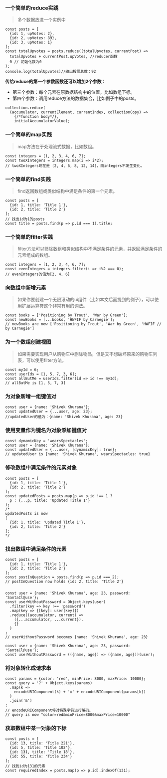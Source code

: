 ### 一个简单的reduce实践

> 多个数据放进一个实例中

```
const posts = [
  {id: 1, upVotes: 2},
  {id: 2, upVotes: 89},
  {id: 3, upVotes: 1}
];
const totalUpvotes = posts.reduce((totalUpvotes, currentPost) =>     
  totalUpvotes + currentPost.upVotes, //reducer函数
  0 // 初始化数为0
);
console.log(totalUpvotes)//输出投票总数：92
```
**传给reduce的第一个参数函数还可以增加2个参数：**

- 第三个参数：每个元素在原数据结构中的位置，比如数组下标。
- 第四个参数：调用reduce方法的数据集合，比如例子中的posts。
```
collection.reduce(
  (accumulator, currentElement, currentIndex, collectionCopy) => 
    {/*function body*/},
    initialAccumulatorValue);
```

### 一个简单的map实践
> map方法在于处理流式数据，比如数组。
```
const integers = [1, 2, 3, 4, 6, 7];
const twoXIntegers = integers.map(i => i*2);
// twoXIntegers现在是 [2, 4, 6, 8, 12, 14]，而integers不发生变化。
```

### 一个简单的find实践
> find返回数组或类似结构中满足条件的第一个元素。

```
const posts = [
  {id: 1, title: 'Title 1'},
  {id: 2, title: 'Title 2'}
];
// 找出id为1的posts
const title = posts.find(p => p.id === 1).title;
```

### 一个简单的filter实践

> filter方法可以筛除数组和类似结构中不满足条件的元素，并返回满足条件的元素组成的数组。

```
const integers = [1, 2, 3, 4, 6, 7];
const evenIntegers = integers.filter(i => i%2 === 0);
// evenIntegers的值为[2, 4, 6]
```

### 向数组中新增元素
> 如果你要创建一个无限滚动的ui组件（比如本文后面提到的例子），可以使用扩展运算符这个非常有用的词法。

```
const books = ['Positioning by Trout', 'War by Green'];
const newBooks = [...books, 'HWFIF by Carnegie'];
// newBooks are now ['Positioning by Trout', 'War by Green', 'HWFIF // by Carnegie']
```

### 为一个数组创建视图

> 如果需要实现用户从购物车中删除物品，但是又不想破坏原来的购物车列表，可以使用filter方法。

```
const myId = 6;
const userIds = [1, 5, 7, 3, 6];
const allButMe = userIds.filter(id => id !== myId);
// allButMe is [1, 5, 7, 3]
```

### 为对象新增一组键值对
```
const user = {name: 'Shivek Khurana'};
const updatedUser = {...user, age: 23};
//updatedUser的值为：{name: 'Shivek Khurana', age: 23}
```

### 使用变量作为键名为对象添加键值对
```
const dynamicKey = 'wearsSpectacles';
const user = {name: 'Shivek Khurana'};
const updatedUser = {...user, [dynamicKey]: true};
// updatedUser is {name: 'Shivek Khurana', wearsSpectacles: true}
```

### 修改数组中满足条件的元素对象
```
const posts = [
  {id: 1, title: 'Title 1'},
  {id: 2, title: 'Title 2'}
];
const updatedPosts = posts.map(p => p.id !== 1 ?
  p : {...p, title: 'Updated Title 1'}
);
/*
updatedPosts is now 
[
  {id: 1, title: 'Updated Title 1'},
  {id: 2, title: 'Title 2'}
];
*/
```

### 找出数组中满足条件的元素
```
const posts = [
  {id: 1, title: 'Title 1'},
  {id: 2, title: 'Title 2'}
];
const postInQuestion = posts.find(p => p.id === 2);
// postInQuestion now holds {id: 2, title: 'Title 2'}
```

### 
```
const user = {name: 'Shivek Khurana', age: 23, password: 'SantaCl@use'};
const userWithoutPassword = Object.keys(user)
  .filter(key => key !== 'password')
  .map(key => {[key]: user[key]})
  .reduce((accumulator, current) => 
    ({...accumulator, ...current}),
    {}
  )
;
// userWithoutPassword becomes {name: 'Shivek Khurana', age: 23}
```

```
const user = {name: 'Shivek Khurana', age: 23, password: 'SantaCl@use'};
const userWithoutPassword = (({name, age}) => ({name, age}))(user);
```

### 将对象转化成请求串
```
const params = {color: 'red', minPrice: 8000, maxPrice: 10000};
const query = '?' + Object.keys(params)
  .map(k =>   
    encodeURIComponent(k) + '=' + encodeURIComponent(params[k])
  )
  .join('&')
;
// encodeURIComponent将对特殊字符进行编码。
// query is now "color=red&minPrice=8000&maxPrice=10000"
```

### 获取数组中某一对象的下标
```
const posts = [
  {id: 13, title: 'Title 221'},
  {id: 5, title: 'Title 102'},
  {id: 131, title: 'Title 18'},
  {id: 55, title: 'Title 234'}
];
// 找到id为131的元素
const requiredIndex = posts.map(p => p.id).indexOf(131);
```